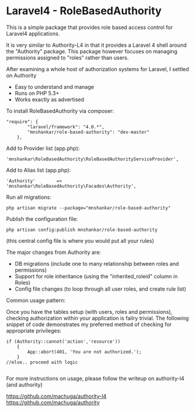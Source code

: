 Laravel4 - RoleBasedAuthority
=============================
This is a simple package that provides role based access control for Laravel4 applications.

It is very similar to Authority-L4 in that it provides a Laravel 4 shell around the "Authority" 
package. This package however focuses on managing permissions assigned to "roles" rather than users.

After examining a whole host of authorization systems for Laravel, I settled on Authority
* Easy to understand and manage
* Runs on PHP 5.3+
* Works exactly as advertised
 
To install RoleBasedAuthority via composer:

```
"require": {
		"laravel/framework": "4.0.*",
		"mnshankar/role-based-authority": "dev-master"
	},
```
Add to Provider list (app.php):
```
'mnshankar\RoleBasedAuthority\RoleBasedAuthorityServiceProvider',
```
Add to Alias list (app.php):
```
'Authority'        => 'mnshankar\RoleBasedAuthority\Facades\Authority',
```
Run all migrations:
```
php artisan migrate --package="mnshankar/role-based-authority"
```
Publish the configuration file:
```
php artisan config:publish mnshankar/role-based-authority
```
(this central config file is where you would put all your rules)

The major changes from Authority are:
* DB migrations (include one to many relationship between roles and permissions)
* Support for role inheritance (using the "inherited_roleid" column in Roles)
* Config file changes (to loop through all user roles, and create rule list)

Common usage pattern:

Once you have the tables setup (with users, roles and permissions), checking authorization 
within your application is failry trivial. The following snippet of code demonstrates 
my preferred method of checking for appropriate privileges:

```
if (Authority::cannot('action','resource'))
    {
        App::abort(401, 'You are not authorized.');
    }
//else.. proceed with logic
    
```    
For more instructions on usage, please follow the writeup on authority-l4 (and authority)

https://github.com/machuga/authority-l4
https://github.com/machuga/authority
